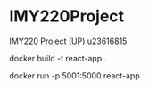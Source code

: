 # IMY220Project
IMY220 Project (UP) u23616815

 docker build -t react-app .

 docker run -p 5001:5000 react-app

 
